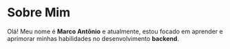 # Sobre Mim

Olá! Meu nome é **Marco Antônio** e atualmente, estou focado em aprender e aprimorar minhas habilidades no desenvolvimento **backend**.
